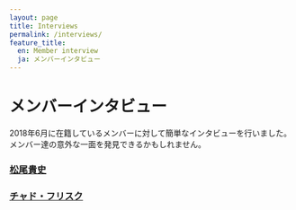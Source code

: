 ```yaml
---
layout: page
title: Interviews
permalink: /interviews/
feature_title:
  en: Member interview
  ja: メンバーインタビュー
---
```


# メンバーインタビュー

2018年6月に在籍しているメンバーに対して簡単なインタビューを行いました。メンバー達の意外な一面を発見できるかもしれません。

### <a href="/interview_39">松尾貴史</a>
### <a href="/interview_40">チャド・フリスク</a>
